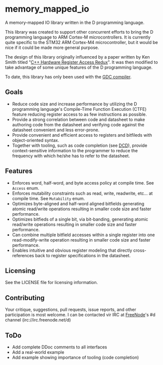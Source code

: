 ﻿memory_mapped_io
================

A memory-mapped IO library written in the D programming language.

This library was created to support other concurrent efforts to bring the D programming language to ARM Cortex-M microcontrollers.  It is currently quite specific to the STM32 ARM Cortex-M4 microcontroller, but it would be nice if it could be made more general purpose.  

The design of this library originally influenced by a paper written by Ken Smith titled "[C++ Hardware Register Access Redux](http://yogiken.files.wordpress.com/2010/02/c-register-access.pdf)". It was then modified to take advantage of some unique features of the D programming language. 

To date, this library has only been used with the [GDC compiler](https://github.com/D-Programming-GDC/GDC).

Goals
---------

* Reduce code size and increase performance by utilizing the D programming language's Compile-Time Function Execution (CTFE) feature reducing register access to as few instructions as possible.
* Provide a strong correlation between code and datasheet to make authoring code from the datasheet and verifying code against the datasheet convenient and less error-prone.
* Provide convenient and efficient access to registers and bitfileds with object-oriented syntax.
* Together with tooling, such as code completion (see [DCD](https://github.com/Hackerpilot/DCD)), provide context-sensitive information to the programmer to reduce the frequency with which he/she has to refer to the datasheet.

Features
--------
* Enforces word, half-word, and byte access policy at compile time.  See `Access` enum.
* Enforces mutability constraints such as read, write, readwrite, etc... at compile time. See `Mutability` enum.
* Optimizes byte-aligned and half-word aligned bitfields generating atomic read/write operations resulting in smaller code size and faster performance.
* Optimizes bitfieds of a single bit, via bit-banding, generating atomic read/write operations resulting in smaller code size and faster performance.
* Can combine multiple bitfield accesses within a single register into one read-modify-write operation resulting in smaller code size and faster performance.
* Enables intuitive and obvious register modeling that directly cross-references back to register specifications in the datasheet.

Licensing
---------
See the LICENSE file for licensing information.

Contributing
------------
Your critique, suggestions, pull requests, issue reports, and other participation is most welcome.  I can be contacted vir IRC at [FreeNode](http://freenode.net)'s #d channel (irc://irc.freenode.net/d)

ToDo
---------
* Add complete DDoc comments to all interfaces
* Add a real-world example
* Add example showing importance of tooling (code completion)

